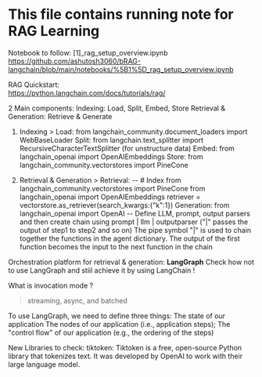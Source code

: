 # This file contains running note for RAG Learning


Notebook to follow: [1]_rag_setup_overview.ipynb
https://github.com/ashutosh3060/bRAG-langchain/blob/main/notebooks/%5B1%5D_rag_setup_overview.ipynb  

RAG Quickstart:   
https://python.langchain.com/docs/tutorials/rag/   

2 Main components:
  Indexing: Load, Split, Embed, Store
  Retrieval & Generation: Retrieve & Generate
1. Indexing >
Load: from langchain_community.document_loaders import WebBaseLoader
Split: from langchain.text_splitter import RecursiveCharacterTextSplitter (for unstructure data)
Embed: from langchain_openai import OpenAIEmbeddings
Store: from langchain_community.vectorstores import PineCone

2. Retrieval & Generation >
Retrieval: 
-- # Index
from langchain_community.vectorstores import PineCone
from langchain_openai import OpenAIEmbeddings
retriever = vectorstore.as_retriever(search_kwargs:{"k":1})
Generation:
from langchain_openai import OpenAI
-- Define LLM, prompt, output parsers and then  create chain using prompt | llm | outputparser ("|" passes the output of step1 to step2 and so on) The pipe symbol "|" is used to chain together the functions in the agent dictionary. The output of the first function becomes the input to the next function in the chain

Orchestration platform for retrieval & generation: **LangGraph** 
Check how not to use LangGraph and stiil achieve it by using LangChain !

What is invocation mode ?   
> streaming, async, and batched

To use LangGraph, we need to define three things:
  The state of our application
  The nodes of our application (i.e., application steps);
  The "control flow" of our application (e.g., the ordering of the steps)


New Libraries to check:
tiktoken: Tiktoken is a free, open-source Python library that tokenizes text. It was developed by OpenAI to work with their large language model.

 
